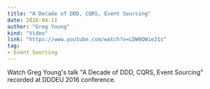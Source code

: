 ```yaml
---
title: "A Decade of DDD, CQRS, Event Sourcing"
date: 2016-04-11
author: "Greg Young"
kind: "Video"
link: "https://www.youtube.com/watch?v=LDW0QWie21s"
tag:
- Event Sourcing
---
```


Watch Greg Young's talk "A Decade of DDD, CQRS, Event Sourcing" recorded at DDDEU 2016 conference.

<!-- more -->

<YouTube id="zaa6FUYIQM"></YouTube>
